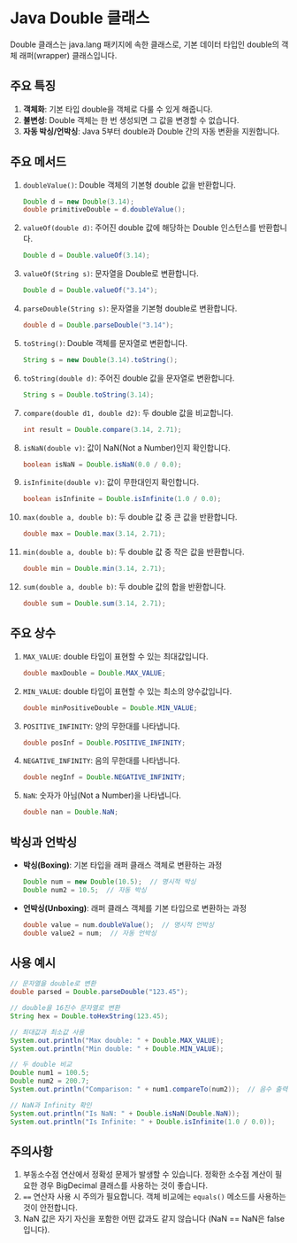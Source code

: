# Java Double 클래스

Double 클래스는 java.lang 패키지에 속한 클래스로, 기본 데이터 타입인 double의 객체 래퍼(wrapper) 클래스입니다.

## 주요 특징

1. **객체화**: 기본 타입 double을 객체로 다룰 수 있게 해줍니다.
2. **불변성**: Double 객체는 한 번 생성되면 그 값을 변경할 수 없습니다.
3. **자동 박싱/언박싱**: Java 5부터 double과 Double 간의 자동 변환을 지원합니다.

## 주요 메서드

1. `doubleValue()`: Double 객체의 기본형 double 값을 반환합니다.

   ```java
   Double d = new Double(3.14);
   double primitiveDouble = d.doubleValue();
   ```

2. `valueOf(double d)`: 주어진 double 값에 해당하는 Double 인스턴스를 반환합니다.

   ```java
   Double d = Double.valueOf(3.14);
   ```

3. `valueOf(String s)`: 문자열을 Double로 변환합니다.

   ```java
   Double d = Double.valueOf("3.14");
   ```

4. `parseDouble(String s)`: 문자열을 기본형 double로 변환합니다.

   ```java
   double d = Double.parseDouble("3.14");
   ```

5. `toString()`: Double 객체를 문자열로 변환합니다.

   ```java
   String s = new Double(3.14).toString();
   ```

6. `toString(double d)`: 주어진 double 값을 문자열로 변환합니다.

   ```java
   String s = Double.toString(3.14);
   ```

7. `compare(double d1, double d2)`: 두 double 값을 비교합니다.

   ```java
   int result = Double.compare(3.14, 2.71);
   ```

8. `isNaN(double v)`: 값이 NaN(Not a Number)인지 확인합니다.

   ```java
   boolean isNaN = Double.isNaN(0.0 / 0.0);
   ```

9. `isInfinite(double v)`: 값이 무한대인지 확인합니다.

   ```java
   boolean isInfinite = Double.isInfinite(1.0 / 0.0);
   ```

10. `max(double a, double b)`: 두 double 값 중 큰 값을 반환합니다.

    ```java
    double max = Double.max(3.14, 2.71);
    ```

11. `min(double a, double b)`: 두 double 값 중 작은 값을 반환합니다.

    ```java
    double min = Double.min(3.14, 2.71);
    ```

12. `sum(double a, double b)`: 두 double 값의 합을 반환합니다.

    ```java
    double sum = Double.sum(3.14, 2.71);
    ```

## 주요 상수

1. `MAX_VALUE`: double 타입이 표현할 수 있는 최대값입니다.

   ```java
   double maxDouble = Double.MAX_VALUE;
   ```

2. `MIN_VALUE`: double 타입이 표현할 수 있는 최소의 양수값입니다.

   ```java
   double minPositiveDouble = Double.MIN_VALUE;
   ```

3. `POSITIVE_INFINITY`: 양의 무한대를 나타냅니다.

   ```java
   double posInf = Double.POSITIVE_INFINITY;
   ```

4. `NEGATIVE_INFINITY`: 음의 무한대를 나타냅니다.

   ```java
   double negInf = Double.NEGATIVE_INFINITY;
   ```

5. `NaN`: 숫자가 아님(Not a Number)을 나타냅니다.

   ```java
   double nan = Double.NaN;
   ```

## 박싱과 언박싱

- **박싱(Boxing)**: 기본 타입을 래퍼 클래스 객체로 변환하는 과정

  ```java
  Double num = new Double(10.5);  // 명시적 박싱
  Double num2 = 10.5;  // 자동 박싱
  ```

- **언박싱(Unboxing)**: 래퍼 클래스 객체를 기본 타입으로 변환하는 과정

  ```java
  double value = num.doubleValue();  // 명시적 언박싱
  double value2 = num;  // 자동 언박싱
  ```

## 사용 예시

```java
// 문자열을 double로 변환
double parsed = Double.parseDouble("123.45");

// double을 16진수 문자열로 변환
String hex = Double.toHexString(123.45);

// 최대값과 최소값 사용
System.out.println("Max double: " + Double.MAX_VALUE);
System.out.println("Min double: " + Double.MIN_VALUE);

// 두 double 비교
Double num1 = 100.5;
Double num2 = 200.7;
System.out.println("Comparison: " + num1.compareTo(num2));  // 음수 출력

// NaN과 Infinity 확인
System.out.println("Is NaN: " + Double.isNaN(Double.NaN));
System.out.println("Is Infinite: " + Double.isInfinite(1.0 / 0.0));
```

## 주의사항

1. 부동소수점 연산에서 정확성 문제가 발생할 수 있습니다. 정확한 소수점 계산이 필요한 경우 BigDecimal 클래스를 사용하는 것이 좋습니다.
2. `==` 연산자 사용 시 주의가 필요합니다. 객체 비교에는 `equals()` 메소드를 사용하는 것이 안전합니다.
3. NaN 값은 자기 자신을 포함한 어떤 값과도 같지 않습니다 (NaN == NaN은 false입니다).
